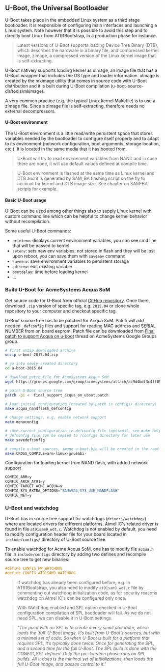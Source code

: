 ## U-Boot, the Universal Bootloader

U-Boot takes place in the embedded Linux system as a third stage bootloader. It is responsible of configuring main interfaces and launching a Linux system. Note however that it is possible to avoid this step and to directly boot Linux from AT91Bootstrap, in a production phase for instance.

>Latest versions of U-Boot supports loading Device Tree Binary (DTB), which describes the hardware in a binary file, and compressed kernel image, zImage, a compressed version of the Linux kernel image that is self-extracting.

U-Boot natively supports loading kernel as uImage, an image file that has a U-Boot wrapper that includes the OS type and loader information. uImage is created by the mkimage utility that comes in source code with U-Boot distribution and it is built during U-Boot compilation (u-boot-source-dir/tools/mkimage).

A very common practice (e.g. the typical Linux kernel Makefile) is to use a zImage file. Since a zImage file is self-extracting, therefore needs no external decompressors.

#### U-Boot environment

The U-Boot environment is a little read/write persistent space that stores variables needed by the bootloader to configure itself properly and to adapt to its environment (network configuration, boot arguments, storage location, etc.). It is located in the same media that it has booted from.

> U-Boot will try to read environment variables from NAND and in case there are none, it will use default values defined at compile time.

> U-Boot environment is flashed at the same time as Linux kernel and DTB and it is generated by SAM_BA flashing script on the fly to account for kernel and DTB image size. See chapter on SAM-BA scripts for example.


#### Basic U-Boot usage

U-Boot can be used among other things also to supply Linux kernel with custom command line which can be helpful to change kernel behavior without recompilation.

Some useful U-Boot commands:

- `printenv`: displays current environment variables, you can see cmd line that will be passed to kernel
- `setenv`: sets new env variables; not stored in flash and they will be lost upon reboot, you can save them with `saveenv` command
- `saveenv`: save environment variables to persistent storage
- `editenv`: edit existing variable
- `bootdelay`: time before loading kernel
- ...


### Build U-Boot for AcmeSystems Acqua SoM

Get source code for U-Boot from official [GitHub repository](https://github.com/u-boot/u-boot). Once there, download `.zip` version of specific tag, e.g. `2015.04` or clone whole repository to your computer and checkout specific tag.

U-Boot source tree has to be patched for Acqua SoM. Patch will add needed `_defconfig` files and support for reading MAC address and SERIAL NUMBER from on board eeprom. Patch file can be downloaded from [Final patch to support Acqua on u-boot](https://groups.google.com/forum/#!topic/acmesystems/tYwnNBkogJ0) thread on AcmeSystems Google Groups group.

```bash
# first unzip downloaded archive
unzip u-boot-2015.04.zip

# go into newly created directory
cd u-boot-2015.04

# download patch file for AcmeSystems Acqua SoM
wget https://groups.google.com/group/acmesystems/attach/ac9d4bdf3c4ff053/final_support_acqua_on_uboot.patch

# patch U-Boot source tree
patch -p1 <  final_support_acqua_on_uboot.patch

# load initial configuration (created by patch in configs/ directory)
make acqua_nandflash_defconfig

# change settings, e.g. enable network support
make menuconfig

# save current configuration to defconfig file (optional, see make help for more information)
# defconfig file can be copied to /configs directory for later use
make savedefconfig

# compile u-boot sources, image u-boot.bin will be created in the root of source tree
make CROSS_COMPILE=arm-linux-gnueabi-
```

Configuration for loading kernel from NAND flash, with added network support
```java
CONFIG_ARM=y
CONFIG_ARCH_AT91=y
CONFIG_TARGET_ACME_ACQUA=y
CONFIG_SYS_EXTRA_OPTIONS="SAMA5D3,SYS_USE_NANDFLASH"
CONFIG_NET=y
```

### U-Boot and watchdog

U-Boot has in source tree support for watchdogs (`drivers/watchdog/`) where are located drivers for different platforms. Atmel IC's related driver is found in file `at91sam9_wdt.c`.
Watchdog is not enabled by default, you need to modify configuration header file for your board located in `include/configs/` directory of U-Boot source tree.

To enable watchdog for Acme Acqua SoM, one has to modify file `acqua.h` file in `include/configs` directory by adding two defines and recompile source tree to get new binaries:
```c
#define CONFIG_HW_WATCHDOG
#define CONFIG_AT91SAM9_WATCHDOG
```

> If watchdog has already been configured before, e.g. in AT91Bootstrap, you also need to modify `at91sam9_wdt.c` file by commenting out
> watchdog initialization code, as for security reasons watchdog on Atmel IC's can be configured only once.

> With Watchdog enabled and SPL option checked in U-Boot configuration compilation of SPL bootloader will fail.  As we do not need SPL, we can disable it in U-Boot settings.

>*"The point with an SPL is to create a very small preloader, which loads the 'full' U-Boot image. It’s built from U-Boot’s sources, but with a minimal set of code. So when U-Boot is built for a platform that requires SPL, it’s typically done twice: Once for generating the SPL, and a second time for the full U-Boot. The SPL build is done with the CONFIG\_SPL defined. Only the pre-location phase runs on SPL builds. All it does is the minimal set of initializations, then loads the full U-Boot image, and passes control to it."*
